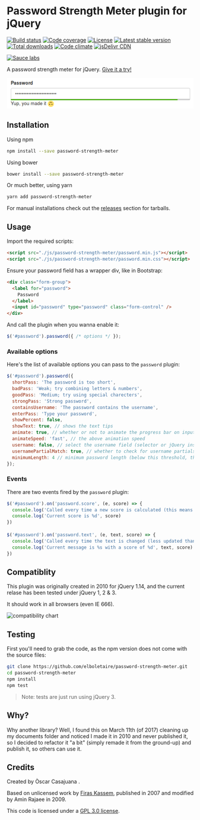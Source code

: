 Password Strength Meter plugin for jQuery 
=========================================

[![Build status][build svg]][build status]
[![Code coverage][coverage svg]][coverage]
[![License][license svg]][license]
[![Latest stable version][releases svg]][releases]
[![Total downloads][downloads svg]][downloads]
[![Code climate][climate svg]][climate]
[![jsDelivr CDN][jsdelivr svg]][jsdelivr]

[![Sauce labs][sauce svg]][sauce]

A password strength meter for jQuery. [Give it a try!][web]

![password example][example]


Installation
------------

Using npm

~~~bash
npm install --save password-strength-meter
~~~

Using bower

~~~bash
bower install --save password-strength-meter
~~~

Or much better, using yarn

~~~bash
yarn add password-strength-meter
~~~

For manual installations check out the [releases][releases] section for tarballs.

Usage
-----

Import the required scripts:

~~~html
<script src="./js/password-strength-meter/password.min.js"></script>
<script src="./js/password-strength-meter/password.min.css"></script>
~~~

Ensure your password field has a wrapper div, like in Bootstrap:

~~~html
<div class="form-group">
  <label for="password">
    Password
  </label>
  <input id="password" type="password" class="form-control" />
</div>
~~~

And call the plugin when you wanna enable it:

~~~javascript
$('#password').password({ /* options */ });
~~~

### Available options

Here's the list of available options you can pass to the `password` plugin:

~~~javascript
$('#password').password({
  shortPass: 'The password is too short',
  badPass: 'Weak; try combining letters & numbers',
  goodPass: 'Medium; try using special charecters',
  strongPass: 'Strong password',
  containsUsername: 'The password contains the username',
  enterPass: 'Type your password',
  showPercent: false,
  showText: true, // shows the text tips
  animate: true, // whether or not to animate the progress bar on input blur/focus
  animateSpeed: 'fast', // the above animation speed
  username: false, // select the username field (selector or jQuery instance) for better password checks
  usernamePartialMatch: true, // whether to check for username partials
  minimumLength: 4 // minimum password length (below this threshold, the score is 0)
});
~~~

### Events

There are two events fired by the `password` plugin:

~~~javascript
$('#password').on('password.score', (e, score) => {
  console.log('Called every time a new score is calculated (this means on every keyup)')
  console.log('Current score is %d', score)
})

$('#password').on('password.text', (e, text, score) => {
  console.log('Called every time the text is changed (less updated than password.score)')
  console.log('Current message is %s with a score of %d', text, score)
})
~~~

Compatiblity
------------

This plugin was originally created in 2010 for jQuery 1.14, and the current relase
has been tested under jQuery 1, 2 & 3.

It should work in all browsers (even IE 666).

![compatibility chart][sauce svg]

Testing
-------

First you'll need to grab the code, as the npm version does not come with the
source files:

~~~bash
git clone https://github.com/elboletaire/password-strength-meter.git
cd password-strength-meter
npm install
npm test
~~~

> Note: tests are just run using jQuery 3.

Why?
----

Why another library? Well, I found this on March 11th (of 2017) cleaning up my
documents folder and noticed I made it in 2010 and never published it, so I
decided to refactor it "a bit" (simply remade it from the ground-up) and publish
it, so others can use it.

Credits
-------

Created by Òscar Casajuana <elboletaire at underave dot net>.

Based on unlicensed work by [Firas Kassem][firas], published in 2007 and modified
by Amin Rajaee in 2009.

This code is licensed under a [GPL 3.0 license][license].

[example]: src/example.png
[firas]: https://phiras.wordpress.com/2009/07/29/password-strength-meter-v-2/
[license]: LICENSE.md
[web]: https://elboletaire.github.io/password-strength-meter/

[build status]: https://travis-ci.org/elboletaire/password-strength-meter
[coverage]: https://codecov.io/gh/elboletaire/password-strength-meter
[license]: https://github.com/elboletaire/password-strength-meter/blob/master/LICENSE.md
[releases]: https://github.com/elboletaire/password-strength-meter/releases
[downloads]: https://www.npmjs.com/package/password-strength-meter
[climate]: https://codeclimate.com/github/elboletaire/password-strength-meter
[jsdelivr]: https://www.jsdelivr.com/package/npm/password-strength-meter
[sauce]: https://saucelabs.com/u/password-strength-manager

[build svg]: https://img.shields.io/travis/elboletaire/password-strength-meter/master.svg?style=flat-square
[coverage svg]: https://img.shields.io/codecov/c/github/elboletaire/password-strength-meter/master.svg?style=flat-square
[license svg]: https://img.shields.io/github/license/elboletaire/password-strength-meter.svg?style=flat-square
[releases svg]: https://img.shields.io/npm/v/password-strength-meter.svg?style=flat-square
[downloads svg]: https://img.shields.io/npm/dt/password-strength-meter.svg?style=flat-square
[climate svg]: https://img.shields.io/codeclimate/github/elboletaire/password-strength-meter.svg?style=flat-square
[jsdelivr svg]: https://data.jsdelivr.com/v1/package/npm/password-strength-meter/badge
[sauce svg]: https://badges.herokuapp.com/sauce/password-strength-manager?style=flat-square
